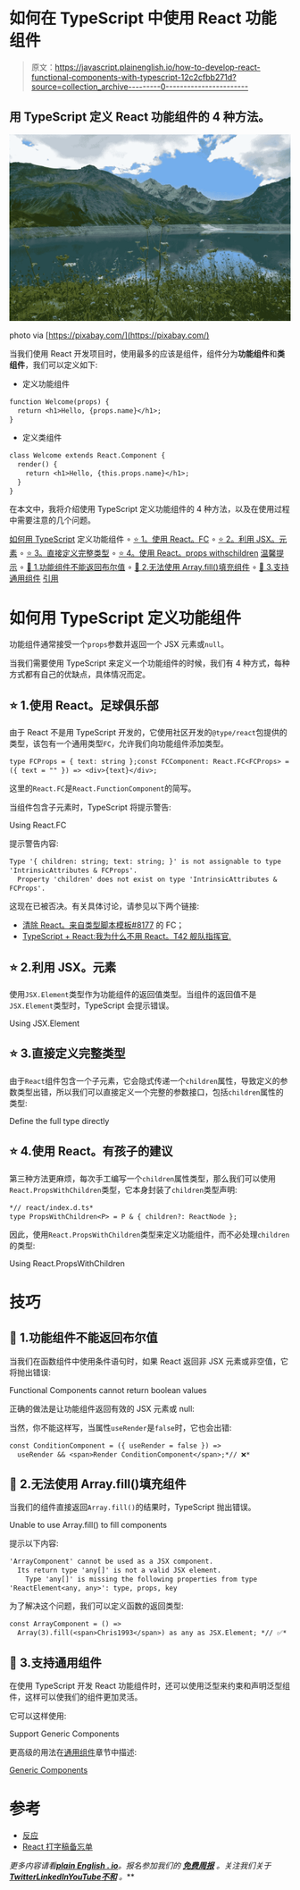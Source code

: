 # 如何在 TypeScript 中使用 React 功能组件

> 原文：<https://javascript.plainenglish.io/how-to-develop-react-functional-components-with-typescript-12c2cfbb271d?source=collection_archive---------0----------------------->

## 用 TypeScript 定义 React 功能组件的 4 种方法。

![](img/abcd0f071309ff9b384ebab94a545398.png)

photo via [https://pixabay.com/](https://pixabay.com/)

当我们使用 React 开发项目时，使用最多的应该是组件，组件分为**功能组件**和**类组件**，我们可以定义如下:

*   定义功能组件

```
function Welcome(props) {
  return <h1>Hello, {props.name}</h1>;
}
```

*   定义类组件

```
class Welcome extends React.Component {
  render() {
    return <h1>Hello, {this.props.name}</h1>;
  }
}
```

在本文中，我将介绍使用 TypeScript 定义功能组件的 4 种方法，以及在使用过程中需要注意的几个问题。

[如何用 TypeScript](#43cb) 定义功能组件
∘ [⭐ 1。使用 React。FC](#0b21)
∘ [⭐ 2。利用 JSX。元素](#f922)
∘ [⭐ 3。直接定义完整类型](#380d)
∘ [⭐ 4。使用 React。props withschildren](#9502)
[温馨提示](#4383)
∘ [🎉 1.功能组件不能返回布尔值](#ac29)
∘ [🎉 2.无法使用 Array.fill()填充组件](#f14c)
∘ [🎉 3.支持通用组件](#db25)
[引用](#e5ea)

# 如何用 TypeScript 定义功能组件

功能组件通常接受一个`props`参数并返回一个 JSX 元素或`null`。

当我们需要使用 TypeScript 来定义一个功能组件的时候，我们有 4 种方式，每种方式都有自己的优缺点，具体情况而定。

## ⭐ 1.使用 React。足球俱乐部

由于 React 不是用 TypeScript 开发的，它使用社区开发的`@type/react`包提供的类型，该包有一个通用类型`FC`，允许我们向功能组件添加类型。

```
type FCProps = { text: string };const FCComponent: React.FC<FCProps> = ({ text = "" }) => <div>{text}</div>;
```

这里的`React.FC`是`React.FunctionComponent`的简写。

当组件包含子元素时，TypeScript 将提示警告:

Using React.FC

提示警告内容:

```
Type '{ children: string; text: string; }' is not assignable to type 'IntrinsicAttributes & FCProps'.
  Property 'children' does not exist on type 'IntrinsicAttributes & FCProps'.
```

这现在已被否决。有关具体讨论，请参见以下两个链接:

*   [清除 React。来自类型脚本模板#8177](https://github.com/facebook/create-react-app/pull/8177) 的 FC；
*   [TypeScript + React:我为什么不用 React。T42 舰队指挥官.](https://fettblog.eu/typescript-react-why-i-dont-use-react-fc/)

## ⭐ 2.利用 JSX。元素

使用`JSX.Element`类型作为功能组件的返回值类型。当组件的返回值不是`JSX.Element`类型时，TypeScript 会提示错误。

Using JSX.Element

## ⭐ 3.直接定义完整类型

由于`React`组件包含一个子元素，它会隐式传递一个`children`属性，导致定义的参数类型出错，所以我们可以直接定义一个完整的参数接口，包括`children`属性的类型:

Define the full type directly

## ⭐ 4.使用 React。有孩子的建议

第三种方法更麻烦，每次手工编写一个`children`属性类型，那么我们可以使用`React.PropsWithChildren`类型，它本身封装了`children`类型声明:

```
*// react/index.d.ts*
type PropsWithChildren<P> = P & { children?: ReactNode };
```

因此，使用`React.PropsWithChildren`类型来定义功能组件，而不必处理`children`的类型:

Using React.PropsWithChildren

# 技巧

## 🎉 1.功能组件不能返回布尔值

当我们在函数组件中使用条件语句时，如果 React 返回非 JSX 元素或非空值，它将抛出错误:

Functional Components cannot return boolean values

正确的做法是让功能组件返回有效的 JSX 元素或 null:

当然，你不能这样写，当属性`useRender`是`false`时，它也会出错:

```
const ConditionComponent = ({ useRender = false }) =>
  useRender && <span>Render ConditionComponent</span>;*// ❌*
```

## 🎉 2.无法使用 Array.fill()填充组件

当我们的组件直接返回`Array.fill()`的结果时，TypeScript 抛出错误。

Unable to use Array.fill() to fill components

提示以下内容:

```
'ArrayComponent' cannot be used as a JSX component.
  Its return type 'any[]' is not a valid JSX element.
    Type 'any[]' is missing the following properties from type 'ReactElement<any, any>': type, props, key
```

为了解决这个问题，我们可以定义函数的返回类型:

```
const ArrayComponent = () =>
  Array(3).fill(<span>Chris1993</span>) as any as JSX.Element; *// ✅*
```

## 🎉 3.支持通用组件

在使用 TypeScript 开发 React 功能组件时，还可以使用泛型来约束和声明泛型组件，这样可以使我们的组件更加灵活。

它可以这样使用:

Support Generic Components

更高级的用法在[通用组件](https://react-typescript-cheatsheet.netlify.app/docs/advanced/patterns_by_usecase#generic-components)章节中描述:

[Generic Components](https://react-typescript-cheatsheet.netlify.app/docs/advanced/patterns_by_usecase#generic-components)

# 参考

*   [反应](https://reactjs.org/)
*   [React 打字稿备忘单](https://react-typescript-cheatsheet.netlify.app/)

*更多内容请看*[***plain English . io***](https://plainenglish.io/)*。报名参加我们的* [***免费周报***](http://newsletter.plainenglish.io/) *。关注我们关于*[***Twitter***](https://twitter.com/inPlainEngHQ)[***LinkedIn***](https://www.linkedin.com/company/inplainenglish/)*[***YouTube***](https://www.youtube.com/channel/UCtipWUghju290NWcn8jhyAw)*[***不和***](https://discord.gg/GtDtUAvyhW) *。***
